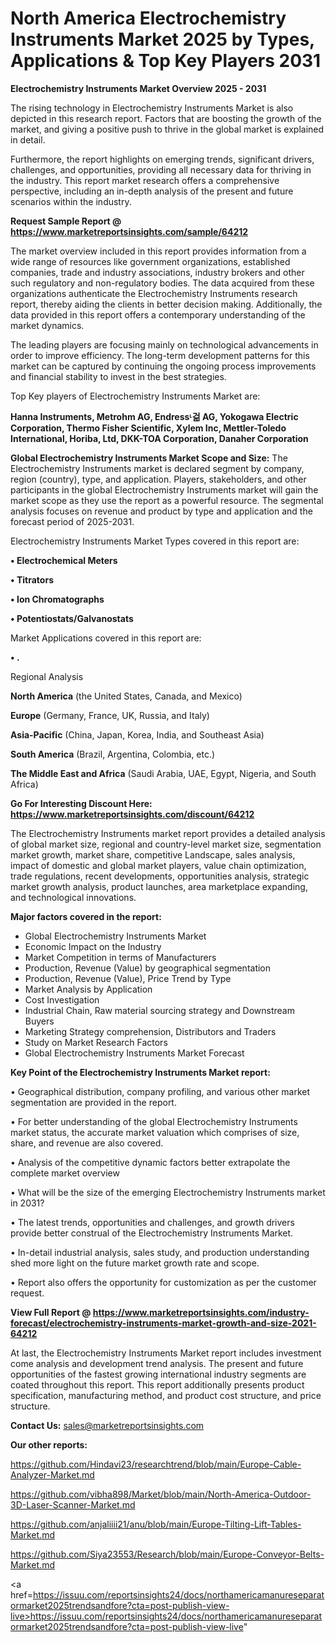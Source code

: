 # North America Electrochemistry Instruments Market 2025 by Types, Applications & Top Key Players 2031

<Strong> Electrochemistry Instruments Market Overview 2025 - 2031</strong>

The rising technology in Electrochemistry Instruments Market is also depicted in this research report. Factors that are boosting the growth of the market, and giving a positive push to thrive in the global market is explained in detail.

Furthermore, the report highlights on emerging trends, significant drivers, challenges, and opportunities, providing all necessary data for thriving in the industry. This report market research offers a comprehensive perspective, including an in-depth analysis of the present and future scenarios within the industry.

<strong>Request Sample Report @ <a href=https://www.marketreportsinsights.com/sample/64212>https://www.marketreportsinsights.com/sample/64212</a></strong>

The market overview included in this report provides information from a wide range of resources like government organizations, established companies, trade and industry associations, industry brokers and other such regulatory and non-regulatory bodies. The data acquired from these organizations authenticate the Electrochemistry Instruments research report, thereby aiding the clients in better decision making. Additionally, the data provided in this report offers a contemporary understanding of the market dynamics.

The leading players are focusing mainly on technological advancements in order to improve efficiency. The long-term development patterns for this market can be captured by continuing the ongoing process improvements and financial stability to invest in the best strategies.

Top Key players of Electrochemistry Instruments Market are:

<strong>Hanna Instruments, Metrohm AG, Endressᶫ걺 AG, Yokogawa Electric Corporation, Thermo Fisher Scientific, Xylem Inc, Mettler-Toledo International, Horiba, Ltd, DKK-TOA Corporation, Danaher Corporation</strong>

<strong><b>Global Electrochemistry Instruments Market Scope and Size:</b></strong>
The Electrochemistry Instruments market is declared segment by company, region (country), type, and application. Players, stakeholders, and other participants in the global Electrochemistry Instruments market will gain the market scope as they use the report as a powerful resource. The segmental analysis focuses on revenue and product by type and application and the forecast period of 2025-2031.

Electrochemistry Instruments Market Types covered in this report are:

<strong>• Electrochemical Meters

• Titrators

• Ion Chromatographs

• Potentiostats/Galvanostats</strong>

Market Applications covered in this report are:

<strong>• .</strong> 

Regional Analysis

<strong>North America</strong> (the United States, Canada, and Mexico)

<strong>Europe</strong> (Germany, France, UK, Russia, and Italy)

<strong>Asia-Pacific</strong> (China, Japan, Korea, India, and Southeast Asia)

<strong>South America</strong> (Brazil, Argentina, Colombia, etc.)

<strong>The Middle East and Africa</strong> (Saudi Arabia, UAE, Egypt, Nigeria, and South Africa)

<strong>Go For Interesting Discount Here: <a href=https://www.marketreportsinsights.com/discount/64212>https://www.marketreportsinsights.com/discount/64212</a></strong>

The Electrochemistry Instruments market report provides a detailed analysis of global market size, regional and country-level market size, segmentation market growth, market share, competitive Landscape, sales analysis, impact of domestic and global market players, value chain optimization, trade regulations, recent developments, opportunities analysis, strategic market growth analysis, product launches, area marketplace expanding, and technological innovations.

<strong><b>Major factors covered in the report:</b></strong>
<ul>
  <li>Global Electrochemistry Instruments Market </li>
  <li>Economic Impact on the Industry</li>
  <li>Market Competition in terms of Manufacturers</li>
  <li>Production, Revenue (Value) by geographical segmentation</li>
  <li>Production, Revenue (Value), Price Trend by Type</li>
  <li>Market Analysis by Application</li>
  <li>Cost Investigation</li>
  <li>Industrial Chain, Raw material sourcing strategy and Downstream Buyers</li>
  <li>Marketing Strategy comprehension, Distributors and Traders</li>
  <li>Study on Market Research Factors</li>
  <li>Global Electrochemistry Instruments Market Forecast</li>
</ul>

<strong><b>Key Point of the Electrochemistry Instruments Market report:</b></strong>

• Geographical distribution, company profiling, and various other market segmentation are provided in the report.

• For better understanding of the global Electrochemistry Instruments market status, the accurate market valuation which comprises of size, share, and revenue are also covered.

• Analysis of the competitive dynamic factors better extrapolate the complete market overview

• What will be the size of the emerging Electrochemistry Instruments market in 2031?

• The latest trends, opportunities and challenges, and growth drivers provide better construal of the Electrochemistry Instruments Market.

• In-detail industrial analysis, sales study, and production understanding shed more light on the future market growth rate and scope.

• Report also offers the opportunity for customization as per the customer request.

<strong><b>View Full Report @ <a href=https://www.marketreportsinsights.com/industry-forecast/electrochemistry-instruments-market-growth-and-size-2021-64212>https://www.marketreportsinsights.com/industry-forecast/electrochemistry-instruments-market-growth-and-size-2021-64212</a></b></strong>


At last, the Electrochemistry Instruments Market report includes investment come analysis and development trend analysis. The present and future opportunities of the fastest growing international industry segments are coated throughout this report. This report additionally presents product specification, manufacturing method, and product cost structure, and price structure.

<strong>Contact Us:</strong>
sales@marketreportsinsights.com

<strong>Our other reports:</strong>

<a href=https://github.com/Hindavi23/researchtrend/blob/main/Europe-Cable-Analyzer-Market.md>https://github.com/Hindavi23/researchtrend/blob/main/Europe-Cable-Analyzer-Market.md</a>

<a href=https://github.com/vibha898/Market/blob/main/North-America-Outdoor-3D-Laser-Scanner-Market.md>https://github.com/vibha898/Market/blob/main/North-America-Outdoor-3D-Laser-Scanner-Market.md</a>

<a href=https://github.com/anjaliiii21/anu/blob/main/Europe-Tilting-Lift-Tables-Market.md>https://github.com/anjaliiii21/anu/blob/main/Europe-Tilting-Lift-Tables-Market.md</a>

<a href=https://github.com/Siya23553/Research/blob/main/Europe-Conveyor-Belts-Market.md>https://github.com/Siya23553/Research/blob/main/Europe-Conveyor-Belts-Market.md</a>

<a href=https://issuu.com/reportsinsights24/docs/northamericamanureseparatormarket2025trendsandfore?cta=post-publish-view-live>https://issuu.com/reportsinsights24/docs/northamericamanureseparatormarket2025trendsandfore?cta=post-publish-view-live</a>"
